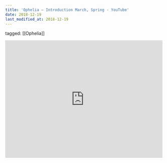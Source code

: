```yaml
---
title: 'Ophelia – Introduction March, Spring - YouTube'
date: 2018-12-19
last_modified_at: 2018-12-19
---
```

tagged: [[Ophelia]]
<iframe allow="accelerometer; autoplay; clipboard-write; encrypted-media; gyroscope; picture-in-picture" allowfullscreen="" frameborder="0" height="375" id="youtube_iframe" src="https://www.youtube.com/embed/rDHL7EfhM1g?feature=oembed&amp;enablejsapi=1&amp;origin=https://safe.txmblr.com&amp;wmode=opaque" width="500"></iframe>